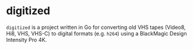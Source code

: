# digitized

`digitized` is a project written in Go for converting old VHS tapes (Video8, Hi8, VHS, VHS-C) to digital formats (e.g. `h264`) using a BlackMagic Design Intensity Pro 4K.
